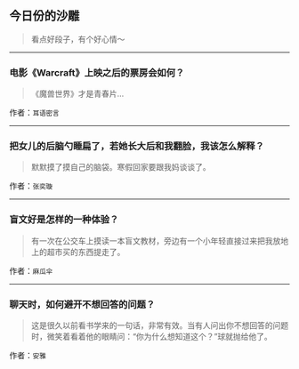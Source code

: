## 今日份的沙雕

> 看点好段子，有个好心情～


 
---

### 电影《Warcraft》上映之后的票房会如何？

> 《魔兽世界》才是青春片…


作者：`耳语密言`

---

### 把女儿的后脑勺睡扁了，若她长大后和我翻脸，我该怎么解释？

> 默默摸了摸自己的脑袋。寒假回家要跟我妈谈谈了。


作者：`张奕璇`

---

### 盲文好是怎样的一种体验？

> 有一次在公交车上摸读一本盲文教材，旁边有一个小年轻直接过来把我放地上的超市买的东西提走了。


作者：`麻瓜伞`

---

### 聊天时，如何避开不想回答的问题？

> 这是很久以前看书学来的一句话，非常有效。当有人问出你不想回答的问题时，微笑着看着他的眼睛问：“你为什么想知道这个？”球就抛给他了。


作者：`安雅`